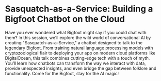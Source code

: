 # Sasquatch-as-a-Service: Building a Bigfoot Chatbot on the Cloud

Have you ever wondered what Bigfoot might say if you could chat with them? In this session, we’ll explore the wild world of conversational AI by creating "Sasquatch-as-a-Service," a chatbot designed to talk to the legendary Bigfoot. From training natural language processing models with cryptozoological flair to deploying your app on modern cloud platforms like DigitalOcean, this talk combines cutting-edge tech with a touch of myth. You’ll learn how chatbots can transform the way we interact with data, provide unexpected insights, and even bridge the gap between folklore and functionality. Come for the Bigfoot, stay for the AI magic!
